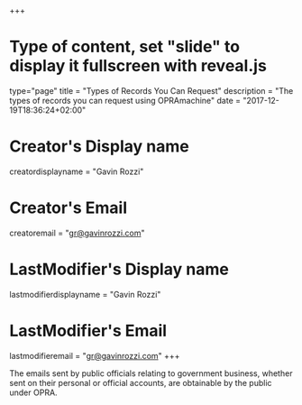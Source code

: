 +++
# Type of content, set "slide" to display it fullscreen with reveal.js
type="page"
title = "Types of Records You Can Request"
description = "The types of records you can request using OPRAmachine"
date = "2017-12-19T18:36:24+02:00"
# Creator's Display name
creatordisplayname = "Gavin Rozzi"
# Creator's Email
creatoremail = "gr@gavinrozzi.com"
# LastModifier's Display name
lastmodifierdisplayname = "Gavin Rozzi"
# LastModifier's Email
lastmodifieremail = "gr@gavinrozzi.com"
+++

The emails sent by public officials relating to government business, whether sent on their personal or official accounts, are obtainable by the public under OPRA.
